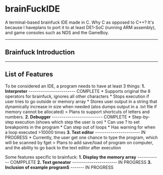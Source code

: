 # brainFuckIDE
A terminal-based brainfuck IDE made in C. 
Why C as opposed to C++? It's because I haveplans to port it to at least DE1-SoC (running ARM assembly), and game consoles such as NDS and the GameBoy.

-----------------------------------------------------------------------------------------------------------------------------------------------------------------------
Brainfuck Introduction
-----------------------------------------------------------------------------------------------------------------------------------------------------------------------


-----------------------------------------------------------------------------------------------------------------------------------------------------------------------
List of Features
-----------------------------------------------------------------------------------------------------------------------------------------------------------------------

To be considered an IDE, a program needs to have at least 3 things:
    **1. Interpreter**  ------------------------   COMPLETE
        * Supports original the 8 operators for brainfuck, ignores all other characters
        * Stops execution if user tries to go outside or memory array
        * Stores user output in a string that dynamically increase in size when needed (alos dumps output in a .txt file if memory cannot be allocated)
        > Plans to support shortcuts of letters and numbers.
    **2. Debugger**  --------------------------   COMPLETE
        * Step-by-step execution (shows which step the user is on)
        * Can use ? to set breakpoints in the program
        * Can step out of loops
        * Has warning for when a loop executed >10000 times
    **3. Text editor**  -----------------------   IN PROGRESS
        * Currently, the user get one chance to type the program, which will be scanned by fget
        > Plans to add save/load of program on computer, and the ability to go back to the text editor after execution
        
Some features specific to brainfuck:
    **1. Display the memory array**  ------------ COMPPLETE
    **2. Text geneator**  ----------------------- IN PROGRESS
    **3. Inclusion of example programS**  ------- IN PROGRESS




